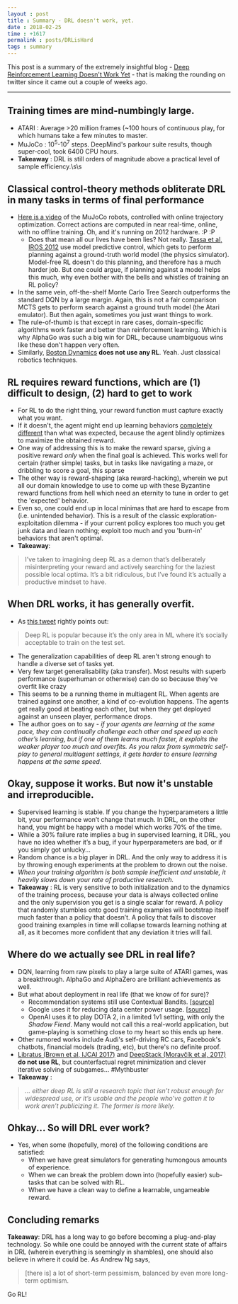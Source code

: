 ```yaml
---
layout : post
title : Summary - DRL doesn't work, yet.
date : 2018-02-25
time : +1617
permalink : posts/DRLisHard
tags : summary
---
```


This post is a summary of the extremely insightful blog - [Deep Reinforcement Learning Doesn't Work Yet](https://www.alexirpan.com/2018/02/14/rl-hard.html) - that is making the rounding on twitter since it came out a couple of weeks ago.

---

## Training times are mind-numbingly large. 
- ATARI : Average >20 million frames (~100 hours of continuous play, for which humans take a few minutes to master.
- MuJoCo : 10<sup>5</sup>-10<sup>7</sup> steps. DeepMind's parkour suite results, though super-cool, took 6400 CPU hours.
- **Takeaway** : DRL is still orders of magnitude above a practical level of sample efficiency.\s\s 

## Classical control-theory methods obliterate DRL in many tasks in terms of final performance
- [Here is a video](https://www.youtube.com/watch?v=uRVAX_sFT24) of the MuJoCo robots, controlled with online trajectory optimization. Correct actions are computed in near real-time, online, with no offline training. Oh, and it's running on 2012 hardware. :P :P
	- Does that mean all our lives have been lies? Not really. [Tassa et al, IROS 2012](https://homes.cs.washington.edu/~todorov/papers/TassaIROS12.pdf) use model predictive control, which gets to perform planning against a ground-truth world model (the physics simulator). Model-free RL doesn't do this planning, and therefore has a much harder job. But one could argue, if planning against a model helps this much, why even bother with the bells and whistles of training an RL policy? 
- In the same vein, off-the-shelf Monte Carlo Tree Search outperforms the standard DQN by a large margin. Again, this is not a fair comparison MCTS gets to perform search against a ground truth model (the Atari emulator). But then again, sometimes you just want things to work.
- The rule-of-thumb is that except in rare cases, domain-specific algorithms work faster and better than reinforcement learning. Which is why AlphaGo was such a big win for DRL, because unambiguous wins like these don't happen very often.
- Similarly, [Boston Dynamics](https://www.youtube.com/channel/UC7vVhkEfw4nOGp8TyDk7RcQ) **does not use any RL**. Yeah. Just classical robotics techniques.

## RL requires reward functions, which are (1) difficult to design, (2) hard to get to work
- For RL to do the right thing, your reward function must capture exactly what you want. 
- If it doesn't, the agent might end up learning behaviors [completely](https://youtu.be/8QnD8ZM0YCo?t=25) [different](https://www.youtube.com/watch?v=tlOIHko8ySg) than what was expected, because the agent blindly optimizes to maximize the obtained reward.
- One way of addressing this is to make the reward sparse, giving a positive reward *only* when the final goal is achieved. This works well for certain (rather simple) tasks, but in tasks like navigating a maze, or dribbling to score a goal, this sparse 
- The other way is reward-shaping (aka reward-hacking), wherein we put all our domain knowledge to use to come up with these Byzantine reward functions from hell which need an eternity to tune in order to get the 'expected' behavior.    
- Even so, one could end up in local minimas that are hard to escape from (i.e. unintended behavior). This is a result of the classic exploration-exploitation dilemma - if your current policy explores too much you get junk data and learn nothing; exploit too much and you 'burn-in' behaviors that aren't optimal.
- **Takeaway**:
> I’ve taken to imagining deep RL as a demon that’s deliberately misinterpreting your reward and actively searching for the laziest possible local optima. It’s a bit ridiculous, but I’ve found it’s actually a productive mindset to have.    

## When DRL works, it has generally overfit.
- As [this tweet](https://twitter.com/jacobandreas/status/924356906344267776) rightly points out:
> Deep RL is popular because it’s the only area in ML where it’s socially acceptable to train on the test set.
- The generalization capabilities of deep RL aren't strong enough to handle a diverse set of tasks yet.
- Very few target generalisability (aka transfer). Most results with superb performance (superhuman or otherwise) can do so because they've overfit like crazy
- This seems to be a running theme in multiagent RL. When agents are trained against one another, a kind of co-evolution happens. The agents get really good at beating each other, but when they get deployed against an unseen player, performance drops. 
- The author goes on to say - _if your agents are learning at the same pace, they can continually challenge each other and speed up each other’s learning, but if one of them learns much faster, it exploits the weaker player too much and overfits. As you relax from symmetric self-play to general multiagent settings, it gets harder to ensure learning happens at the same speed._

## Okay, suppose it works. But now it's unstable and irreproducible.
- Supervised learning is stable. If you change the hyperparameters a little bit, your performance won’t change that much. In DRL, on the other hand, you might be happy with a model which works 70% of the time. 
- While a 30% failure rate implies a bug in supervised learning, it DRL, you have no idea whether it’s a bug, if your hyperparameters are bad, or if you simply got unlucky...
- Random chance is a big player in DRL. And the only way to address it is by throwing enough experiments at the problem to drown out the noise.
- _When your training algorithm is both sample inefficient and unstable, it heavily slows down your rate of productive research._
- **Takeaway** : RL is very sensitive to both initialization and to the dynamics of the training process, because your data is always collected online and the only supervision you get is a single scalar for reward. A policy that randomly stumbles onto good training examples will bootstrap itself much faster than a policy that doesn’t. A policy that fails to discover good training examples in time will collapse towards learning nothing at all, as it becomes more confident that any deviation it tries will fail.

## Where do we actually see DRL in real life?
- DQN, learning from raw pixels to play a large suite of ATARI games, was a breakthrough. AlphaGo and AlphaZero are brilliant achievements as well. 
- But what about deployment in real life (that we know of for sure)?
	- Recommendation systems still use Contextual Bandits. [[source](https://research.yahoo.com/publications/5863/contextual-bandit-approach-personalized-news-article-recommendation)]
	- Google uses it for reducing data center power usage. [[source](https://deepmind.com/blog/deepmind-ai-reduces-google-data-centre-cooling-bill-40/)]
	- OpenAI uses it to play DOTA 2, in a limited 1v1 setting, with only the _Shadow Fiend_. Many would not call this a real-world application, but game-playing is something close to my heart so this ends up here.
- Other rumored works include Audi's self-driving RC cars, Facebook's chatbots, financial models (trading, etc), but there's no definite proof.
- [Libratus (Brown et al, IJCAI 2017)](https://www.ijcai.org/proceedings/2017/0772.pdf) and [DeepStack (Moravčík et al, 2017)](https://arxiv.org/abs/1701.01724) **do not use RL**, but counterfactual regret minimization and clever iterative solving of subgames... #Mythbuster
- **Takeaway** : 
> _... either deep RL is still a research topic that isn’t robust enough for widespread use, or it’s usable and the people who’ve gotten it to work aren’t publicizing it. The former is more likely._

## Ohkay... So will DRL ever work?
- Yes, when some (hopefully, more) of the following conditions are satisfied:
	- When we have great simulators for generating humongous amounts of experience.
	- When we can break the problem down into (hopefully easier) sub-tasks that can be solved with RL.
	- When we have a clean way to define a learnable, ungameable reward.

## Concluding remarks

**Takeaway**: DRL has a long way to go before becoming a plug-and-play technology. So while one could be annoyed with the current state of affairs in DRL (wherein everything is seemingly in shambles), one should also believe in where it could be. As Andrew Ng says, 
> [there is] a lot of short-term pessimism, balanced by even more long-term optimism.   

 Go RL!